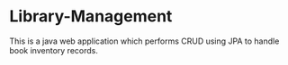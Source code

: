 # Library-Management
This is a java web application which performs CRUD using JPA to handle book inventory records.
